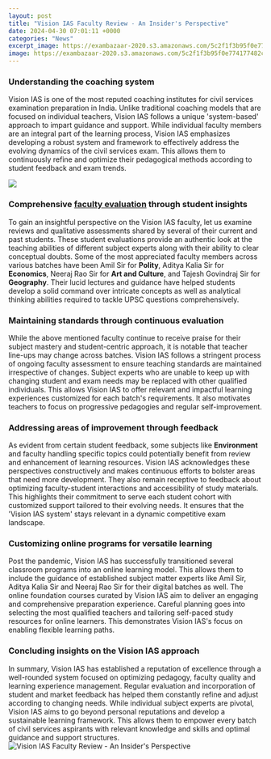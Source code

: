 ```yaml
---
layout: post
title: "Vision IAS Faculty Review - An Insider's Perspective"
date: 2024-04-30 07:01:11 +0000
categories: "News"
excerpt_image: https://exambazaar-2020.s3.amazonaws.com/5c2f1f3b95f0e774177482cbcc3b7a27.JPG
image: https://exambazaar-2020.s3.amazonaws.com/5c2f1f3b95f0e774177482cbcc3b7a27.JPG
---
```


### Understanding the coaching system 
Vision IAS is one of the most reputed coaching institutes for civil services examination preparation in India. Unlike traditional coaching models that are focused on individual teachers, Vision IAS follows a unique 'system-based' approach to impart guidance and support. 
While individual faculty members are an integral part of the learning process, Vision IAS emphasizes developing a robust system and framework to effectively address the evolving dynamics of the civil services exam. This allows them to continuously refine and optimize their pedagogical methods according to student feedback and exam trends.

![](https://i.ytimg.com/vi/UMEps7ojF7k/maxresdefault.jpg)
### Comprehensive [faculty evaluation](https://store.fi.io.vn/ugly-christmas-sweater-funny-french-bulldog-dog-unicorn) through student insights
To gain an insightful perspective on the Vision IAS faculty, let us examine reviews and qualitative assessments shared by several of their current and past students. These student evaluations provide an authentic look at the teaching abilities of different subject experts along with their ability to clear conceptual doubts. 
Some of the most appreciated faculty members across various batches have been Amil Sir for **Polity**, Aditya Kalia Sir for **Economics**, Neeraj Rao Sir for **Art and Culture**, and Tajesh Govindraj Sir for **Geography**. Their lucid lectures and guidance have helped students develop a solid command over intricate concepts as well as analytical thinking abilities required to tackle UPSC questions comprehensively.
### Maintaining standards through continuous evaluation 
While the above mentioned faculty continue to receive praise for their subject mastery and student-centric approach, it is notable that teacher line-ups may change across batches. Vision IAS follows a stringent process of ongoing faculty assessment to ensure teaching standards are maintained irrespective of changes. 
Subject experts who are unable to keep up with changing student and exam needs may be replaced with other qualified individuals. This allows Vision IAS to offer relevant and impactful learning experiences customized for each batch's requirements. It also motivates teachers to focus on progressive pedagogies and regular self-improvement.
### Addressing areas of improvement through feedback
As evident from certain student feedback, some subjects like **Environment** and faculty handling specific topics could potentially benefit from review and enhancement of learning resources. Vision IAS acknowledges these perspectives constructively and makes continuous efforts to bolster areas that need more development. 
They also remain receptive to feedback about optimizing faculty-student interactions and accessibility of study materials. This highlights their commitment to serve each student cohort with customized support tailored to their evolving needs. It ensures that the 'Vision IAS system' stays relevant in a dynamic competitive exam landscape.
### Customizing online programs for versatile learning
Post the pandemic, Vision IAS has successfully transitioned several classroom programs into an online learning model. This allows them to include the guidance of established subject matter experts like Amil Sir, Aditya Kalia Sir and Neeraj Rao Sir for their digital batches as well.
The online foundation courses curated by Vision IAS aim to deliver an engaging and comprehensive preparation experience. Careful planning goes into selecting the most qualified teachers and tailoring self-paced study resources for online learners. This demonstrates Vision IAS's focus on enabling flexible learning paths.
### Concluding insights on the Vision IAS approach
In summary, Vision IAS has established a reputation of excellence through a well-rounded system focused on optimizing pedagogy, faculty quality and learning experience management. Regular evaluation and incorporation of student and market feedback has helped them constantly refine and adjust according to changing needs. 
While individual subject experts are pivotal, Vision IAS aims to go beyond personal reputations and develop a sustainable learning framework. This allows them to empower every batch of civil services aspirants with relevant knowledge and skills and optimal guidance and support structures.
![Vision IAS Faculty Review - An Insider's Perspective](https://exambazaar-2020.s3.amazonaws.com/5c2f1f3b95f0e774177482cbcc3b7a27.JPG)